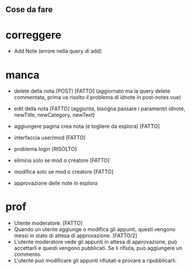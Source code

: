 ## Cose da fare

# correggere
- Add Note (errore nella query di add)

# manca
- delete della nota (POST) [FATTO] (aggiornato ma la query delete commentata, prima va risolto il problema di idnote in post-notes.vue)
- edit della nota [FATTO]  (aggiunta, bisogna passare i paramentri idnote, newTitle, newCategory, newText)
- aggiungere pagina crea nota (e togliere da esplora) [FATTO]

- interfaccia user/mod [FATTO]
- problema login [RISOLTO]
- elimina solo se mod o creatore [FATTO]
- modifica solo se mod o creatore [FATTO]
- approvazione delle note in esplora

# prof
- Utente moderatore. [FATTO]
- Quando un utente aggiunge o modifica gli appunti, questi vengono messi in stato di attesa di approvazione. [FATTO/2]
- L'utente moderatore vede gli appunti in attesa di approvazione, può accettarli e questi vengono pubblicati. Se li rifiuta, può aggiungere un commento.
- L'utente può modificare gli appunti rifiutati e provare a ripubblicarli.